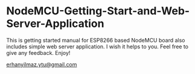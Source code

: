 # NodeMCU-Getting-Start-and-Web-Server-Application

This is getting started manual for ESP8266 based NodeMCU board also includes simple web server application.
I wish it helps to you. Feel free to give any feedback. Enjoy!

erhanyilmaz.ytu@gmail.com
